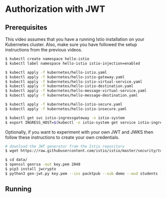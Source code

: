 # Authorization with JWT

## Prerequisites

This video assumes that you have a running Istio installation on your Kubernetes cluster. Also, make sure you have followed the setup instructions from the previous videos.

```bash
$ kubectl create namespace hello-istio
$ kubectl label namespace hello-istio istio-injection=enabled

$ kubectl apply -f kubernetes/hello-istio.yaml
$ kubectl apply -f kubernetes/hello-istio-gateway.yaml
$ kubectl apply -f kubernetes/hello-istio-virtual-service.yaml
$ kubectl apply -f kubernetes/hello-istio-destination.yaml
$ kubectl apply -f kubernetes/hello-message-virtual-service.yaml
$ kubectl apply -f kubernetes/hello-message-destination.yaml

$ kubectl apply -f kubernetes/hello-istio-secure.yaml
$ kubectl apply -f kubernetes/hello-istio-insecure.yaml

$ kubectl get svc istio-ingressgateway -n istio-system
$ export INGRESS_HOST=$(kubectl -n istio-system get service istio-ingressgateway -o jsonpath='{.status.loadBalancer.ingress[0].ip}')
```

Optionally, if you want to experiment with your own JWT and JWKS then follow these instructions to create your own credentials.

```bash
# download the JWT generator from the Istio repository
$ wget https://raw.githubusercontent.com/istio/istio/master/security/tools/jwt/samples/gen-jwt.py -O data/gen-jwt.py

$ cd data/
$ openssl genrsa -out key.pem 2048
$ pip3 install jwcrypto
$ python3 gen-jwt.py key.pem --iss packtpub --sub demo --aud students --jwks=./jwks.json --expire=3153600000 --claims=publisher:packtpub > packtpub.jwt
```

## Running

